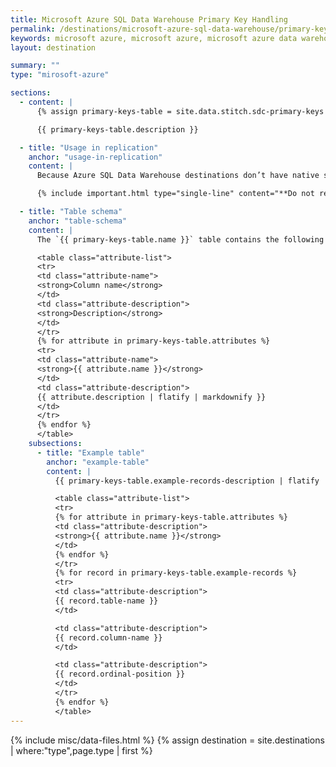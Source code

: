 ```yaml
---
title: Microsoft Azure SQL Data Warehouse Primary Key Handling
permalink: /destinations/microsoft-azure-sql-data-warehouse/primary-key-handling
keywords: microsoft azure, microsoft azure, microsoft azure data warehouse, microsoft azure etl, etl to microsoft azure
layout: destination

summary: ""
type: "mirosoft-azure"

sections:
  - content: |
      {% assign primary-keys-table = site.data.stitch.sdc-primary-keys %}

      {{ primary-keys-table.description }}

  - title: "Usage in replication"
    anchor: "usage-in-replication"
    content: |
      Because Azure SQL Data Warehouse destinations don’t have native support for Primary Keys, Stitch uses the `{{ primary-keys-table.name }}` table to store Primary Key information and de-dupe data during loading.

      {% include important.html type="single-line" content="**Do not remove or alter this table.** This will cause replication issues and data discrepancies." %}

  - title: "Table schema"
    anchor: "table-schema"
    content: |
      The `{{ primary-keys-table.name }}` table contains the following columns:

      <table class="attribute-list">
      <tr>
      <td class="attribute-name">
      <strong>Column name</strong>
      </td>
      <td class="attribute-description">
      <strong>Description</strong>
      </td>
      </tr>
      {% for attribute in primary-keys-table.attributes %}
      <tr>
      <td class="attribute-name">
      <strong>{{ attribute.name }}</strong>
      </td>
      <td class="attribute-description">
      {{ attribute.description | flatify | markdownify }}
      </td>
      </tr>
      {% endfor %}
      </table>
    subsections:
      - title: "Example table"
        anchor: "example-table"
        content: |
          {{ primary-keys-table.example-records-description | flatify | markdownify }}

          <table class="attribute-list">
          <tr>
          {% for attribute in primary-keys-table.attributes %}
          <td class="attribute-description">
          <strong>{{ attribute.name }}</strong>
          </td>
          {% endfor %}
          </tr>
          {% for record in primary-keys-table.example-records %}
          <tr>
          <td class="attribute-description">
          {{ record.table-name }}
          </td>

          <td class="attribute-description">
          {{ record.column-name }}
          </td>

          <td class="attribute-description">
          {{ record.ordinal-position }}
          </td>
          </tr>
          {% endfor %}
          </table>
---
```

{% include misc/data-files.html %}
{% assign destination = site.destinations | where:"type",page.type | first %}